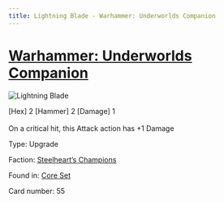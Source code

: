 ```yaml
---
title: Lightning Blade - Warhammer: Underworlds Companion
---
```


# [Warhammer: Underworlds Companion](https://guidokessels.github.io/wh-underworlds)

  

![Lightning Blade](https://warhammerunderworlds.com/wp-content/uploads/sites/6/2017/12/055_ENG-Lightning-Blade.png)

<div class="whu-weapon">[Hex] 2 [Hammer] 2 [Damage] 1</div><br /> On a critical hit, this Attack action has +1 Damage

Type: Upgrade

Faction: [Steelheart’s Champions](https://guidokessels.github.io/wh-underworlds/factions/steelhearts-champions)

Found in: [Core Set](https://guidokessels.github.io/wh-underworlds/locations/core-set)

Card number: 55
